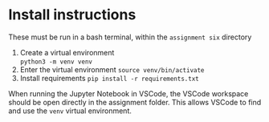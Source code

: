 # Install instructions  
These must be run in a bash terminal, within the `assignment six` directory
1. Create a virtual environment  
```python3 -m venv venv```
2. Enter the virtual environment
```source venv/bin/activate```
3. Install requirements
```pip install -r requirements.txt```

When running the Jupyter Notebook in VSCode, the VSCode workspace should be open directly in the assignment folder. This allows VSCode to find and use the `venv` virtual environment.
